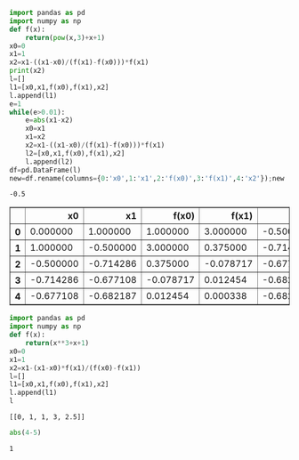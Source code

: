 ```python
import pandas as pd
import numpy as np
def f(x):
    return(pow(x,3)+x+1)
x0=0
x1=1
x2=x1-((x1-x0)/(f(x1)-f(x0)))*f(x1)
print(x2)
l=[]
l1=[x0,x1,f(x0),f(x1),x2]
l.append(l1)
e=1
while(e>0.01):
    e=abs(x1-x2)
    x0=x1
    x1=x2
    x2=x1-((x1-x0)/(f(x1)-f(x0)))*f(x1)
    l2=[x0,x1,f(x0),f(x1),x2]
    l.append(l2)
df=pd.DataFrame(l)
new=df.rename(columns={0:'x0',1:'x1',2:'f(x0)',3:'f(x1)',4:'x2'});new
```

    -0.5
    




<div>
<style scoped>
    .dataframe tbody tr th:only-of-type {
        vertical-align: middle;
    }

    .dataframe tbody tr th {
        vertical-align: top;
    }

    .dataframe thead th {
        text-align: right;
    }
</style>
<table border="1" class="dataframe">
  <thead>
    <tr style="text-align: right;">
      <th></th>
      <th>x0</th>
      <th>x1</th>
      <th>f(x0)</th>
      <th>f(x1)</th>
      <th>x2</th>
    </tr>
  </thead>
  <tbody>
    <tr>
      <th>0</th>
      <td>0.000000</td>
      <td>1.000000</td>
      <td>1.000000</td>
      <td>3.000000</td>
      <td>-0.500000</td>
    </tr>
    <tr>
      <th>1</th>
      <td>1.000000</td>
      <td>-0.500000</td>
      <td>3.000000</td>
      <td>0.375000</td>
      <td>-0.714286</td>
    </tr>
    <tr>
      <th>2</th>
      <td>-0.500000</td>
      <td>-0.714286</td>
      <td>0.375000</td>
      <td>-0.078717</td>
      <td>-0.677108</td>
    </tr>
    <tr>
      <th>3</th>
      <td>-0.714286</td>
      <td>-0.677108</td>
      <td>-0.078717</td>
      <td>0.012454</td>
      <td>-0.682187</td>
    </tr>
    <tr>
      <th>4</th>
      <td>-0.677108</td>
      <td>-0.682187</td>
      <td>0.012454</td>
      <td>0.000338</td>
      <td>-0.682328</td>
    </tr>
  </tbody>
</table>
</div>




```python
import pandas as pd
import numpy as np
def f(x):
    return(x**3+x+1)
x0=0
x1=1
x2=x1-(x1-x0)*f(x1)/(f(x0)-f(x1))
l=[]
l1=[x0,x1,f(x0),f(x1),x2]
l.append(l1)
l
```




    [[0, 1, 1, 3, 2.5]]




```python
abs(4-5)
```




    1




```python

```
